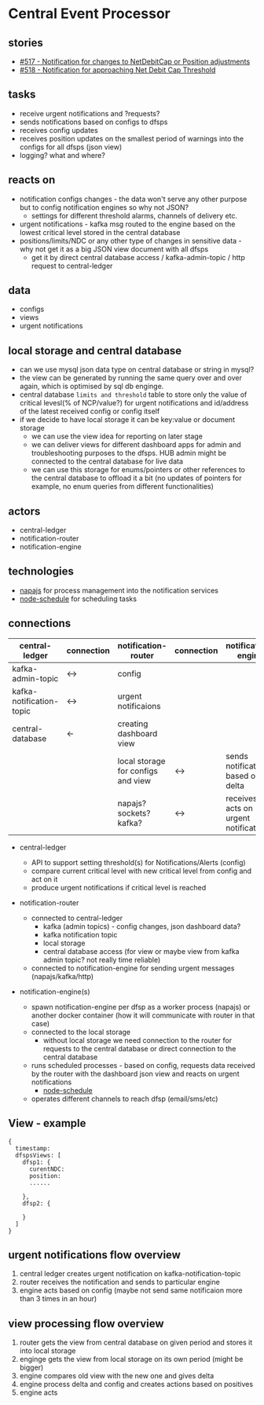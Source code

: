 Central Event Processor
====================

stories
-------
* [#517 - Notification for changes to NetDebitCap or Position adjustments](https://github.com/mojaloop/project/issues/517)
* [#518 - Notification for approaching Net Debit Cap Threshold](https://github.com/mojaloop/project/issues/518)

tasks
--------
* receive urgent notifications and ?requests?
* sends notifications based on configs to dfsps
* receives config updates
* receives position updates on the smallest period of warnings into the configs for all dfsps (json view)
* logging? what and where?

reacts on 
----------------------
* notification configs changes - the data won't serve any other purpose but to config notification engines so why not JSON?
  * settings for different threshold alarms, channels of delivery etc.
* urgent notifications - kafka msg routed to the engine based on the lowest critical level stored in the central database 
* positions/limits/NDC or any other type of changes in sensitive data - why not get it as a big JSON view document with all dfsps
  * get it by direct central database access / kafka-admin-topic / http request to central-ledger

data
----
* configs
* views
* urgent notifications

local storage and central database
-----------------------------------
* can we use mysql json data type on central database or string in mysql?
* the view can be generated by running the same query over and over again, which is optimised by sql db enginge.
* central database `limits and threshold` table to store only the value of critical levesl(% of NCP/value?) for urgent notifications and id/address of the latest received config or config itself
* if we decide to have local storage it can be key:value or document storage
  * we can use the view idea for reporting on later stage
  * we can deliver views for different dashboard apps for admin and troubleshooting purposes to the dfsps. HUB admin might be connected to the central database for live data
  * we can use this storage for enums/pointers or other references to the central database to offload it a bit (no updates of pointers for example, no enum queries from different functionalities)

actors
-------------------
* central-ledger
* notification-router
* notification-engine

technologies
------------
* [napajs](https://github.com/Microsoft/napajs) for process management into the notification services
* [node-schedule](https://www.npmjs.com/package/node-schedule) for scheduling tasks


connections
-------------------
|central-ledger| connection |notification-router| connection |notification-engine|
|-|-|-|-|-|
|kafka-admin-topic| <->|config|||              
|kafka-notification-topic|<->|urgent notificaions|||
|central-database |<-| creating dashboard view||| 
||| local storage for configs and view | <->| sends notifications based on delta |
|||napajs? sockets? kafka?| <->| receives and acts on urgent notifications|

* central-ledger
  * API to support setting threshold(s) for Notifications/Alerts (config)
  * compare current critical level with new critical level from config and act on it
  * produce urgent notifications if critical level is reached
  
* notification-router
  * connected to central-ledger
    * kafka (admin topics) - config changes, json dashboard data?
    * kafka notification topic
    * local storage
    * central database access (for view or maybe view from kafka admin topic? not really time reliable)
  * connected to notification-engine for sending urgent messages (napajs/kafka/http)

* notification-engine(s)
  * spawn notification-engine per dfsp as a worker process (napajs) or another docker container (how it will communicate with router in that case)
  * connected to the local storage
    * without local storage we need connection to the router for requests to the central database or direct connection to the central database
  * runs scheduled processes - based on config, requests data received by the router with the dashboard json view and reacts on urgent notifications
    * [node-schedule](https://www.npmjs.com/package/node-schedule)
  * operates different channels to reach dfsp (email/sms/etc)

View - example 
--------------
```
{
  timestamp: 
  dfspsViews: [
    dfsp1: {
      curentNDC:
      position:
      ......

    },
    dfsp2: {

    }
  ]
}
```
urgent notifications flow overview
----------------------------------
1. central ledger creates urgent notification on kafka-notification-topic
2. router receives the notification and sends to particular engine
3. engine acts based on config (maybe not send same notificaion more than 3 times in an hour)

view processing flow overview
-----------------------------
1. router gets the view from central database on given period and stores it into local storage
2. enginge gets the view from local storage on its own period (might be bigger)
3. engine compares old view with the new one and gives delta
4. engine process delta and config and creates actions based on positives
5. engine acts

